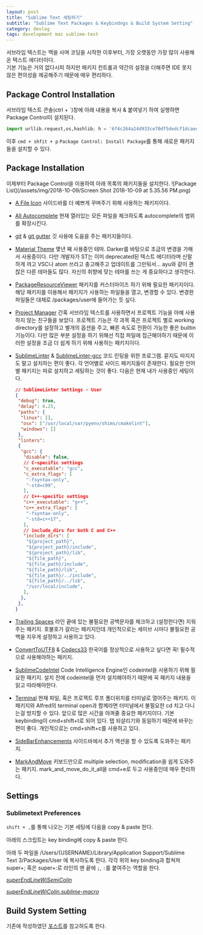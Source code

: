 ```yaml
---
layout: post
title: "Sublime Text 세팅하기"
subtitle: "Sublime Text Packages & Keybindngs & Build System Setting"
category: devlog
tags: development mac sublime-text
---
```


서브라임 텍스트는 맥을 사며 코딩을 시작한 이후부터, 가장 오랫동안 가장 많이 사용해온 텍스트 에디터이다.<br>
기본 기능은 거의 없다시피 하지만 패키지 컨트롤과 약간의 설정을 더해주면 IDE 못지 않은 편의성을 제공해주기 때문에 매우 편리하다.

<!--more-->

## Package Control Installation

서브라임 텍스트 콘솔(ctrl + `)창에 아래 내용을 복사 & 붙여넣기 하여 실행하면 Package Control이 설치된다.

```python
import urllib.request,os,hashlib; h = '6f4c264a24d933ce70df5dedcf1dcaee' + 'ebe013ee18cced0ef93d5f746d80ef60'; pf = 'Package Control.sublime-package'; ipp = sublime.installed_packages_path(); urllib.request.install_opener( urllib.request.build_opener( urllib.request.ProxyHandler()) ); by = urllib.request.urlopen( 'http://packagecontrol.io/' + pf.replace(' ', '%20')).read(); dh = hashlib.sha256(by).hexdigest(); print('Error validating download (got %s instead of %s), please try manual install' % (dh, h)) if dh != h else open(os.path.join( ipp, pf), 'wb' ).write(by)
```

이후 `cmd + shfit + p` `Package Control: Install Package`를 통해 새로운 패키지들을 설치할 수 있다.

## Package Installation

이제부터 Package Control을 이용하여 아래 목록의 패키지들을 설치한다.
![Package List](/assets/img/2018-10-09/Screen Shot 2018-10-09 at 5.35.56 PM.png)

* [A File Icon](https://packagecontrol.io/packages/A%20File%20Icon)
  사이드바를 더 예쁘게 꾸며주기 위해 사용하는 패키지이다.

* [All Autocomplete](https://packagecontrol.io/packages/All%20Autocomplete)
  현재 열러있는 모든 파일을 체크하도록 autocomplete의 범위를 확장시킨다.

* [git](https://packagecontrol.io/packages/Git) & [git gutter](https://packagecontrol.io/packages/GitGutter)
  깃 사용에 도움을 주는 패키지들이다.

* [Material Theme](https://packagecontrol.io/packages/Material%20Theme)
  몇년 째 사용중인 테마. Darker를 바탕으로 조금의 변경을 가해서 사용중이다. 다만 개발자가 ST는 이미 deprecated된 텍스트 에디터라며 신랄하게 까고 VSC나 atom 쓰라고 충고해주고 업데이트를 그만둬서... ayu와 같이 괜찮은 다른 테마들도 많다. 자신의 취향에 맞는 테마를 쓰는 게 중요하다고 생각한다.

* [PackageResourceViewer](https://packagecontrol.io/packages/PackageResourceViewer)
  패키지를 커스터마이즈 하기 위해 필요한 패키지이다. 해당 패키지를 이용해서 패키지가 사용하는 파일들을 열고, 변경할 수 있다. 변경한 파일들은 대체로 /packages/user에 들어가는 듯 싶다.

* [Project Manager](https://packagecontrol.io/packages/ProjectManager)
  간혹 서브라임 텍스트를 사용하면서 프로젝트 기능을 아예 사용하지 않는 친구들을 보았다. 프로젝트 기능은 각 과목 혹은 프로젝트 별로 working directory를 설정하고 별개의 옵션을 주고, 빠른 속도로 전환이 가능한 좋은 builtin 기능이다. 다만 많은 부분 설정을 하기 위해선 직접 파일에 접근해야하기 때문에 이러한 설정을 조금 더 쉽게 하기 위해 사용하는 패키지이다.

* [SublimeLinter](https://packagecontrol.io/packages/SublimeLinter) & [SublimeLinter-gcc](https://packagecontrol.io/packages/SublimeLinter-gcc)
  코드 린팅을 위한 프로그램. 묻지도 따지지도 말고 설치하는 편이 좋다. 각 언어별로 사이드 패키지들이 존재한다. 필요한 언어별 패키지는 따로 설치하고 세팅하는 것이 좋다. 다음은 현재 내가 사용중인 세팅이다.

  ```json
  // SublimeLinter Settings - User
  {
   "debug": true,
   "delay": 0.25,
   "paths": {
    "linux": [],
    "osx": ["/usr/local/var/pyenv/shims/cmakelint"],
    "windows": []
   },
   "linters":
   {
    "gcc": {
     "disable": false,
     // C-specific settings
     "c_executable": "gcc",
     "c_extra_flags": [
      "-fsyntax-only",
      "-std=c99",
     ],
     // C++-specific settings
     "c++_executable": "g++",
     "c++_extra_flags": [
      "-fsyntax-only",
      "-std=c++17",
     ],
     // include_dirs for both C and C++
     "include_dirs": [
      "${project_path}",
      "${project_path}/include",
      "${project_path}/lib",
      "${file_path}",
      "${file_path}/include",
      "${file_path}/lib",
      "${file_path}/../include",
      "${file_path}/../lib",
      "/usr/local/include",
     ],
    },
   },
  }

  ```

* [Trailing Spaces](https://packagecontrol.io/packages/TrailingSpaces)
  라인 끝에 있는 불필요한 공백문자를 체크하고 (설정한다면) 지워주는 패키지. 호불호가 갈리는 패키지인데 개인적으로는 세이브 시마다 불필요한 공백을 지우게 설정하고 사용하고 있다.

* [ConvertToUTF8](https://packagecontrol.io/packages/ConvertToUTF8) & [Codecs33](https://packagecontrol.io/packages/Codecs33)
  한국어를 정상적으로 사용하고 싶다면 꼭! 필수적으로 사용해야하는 패키지.

* [SublimeCodeIntel](https://packagecontrol.io/packages/SublimeCodeIntel)
  Code Intelligence Engine인 codeintel을 사용하기 위해 필요한 패키지. 설치 전에 codeintel을 먼저 설치해야하기 때문에 꼭 패키지 내용을 읽고 따라해야한다.

* [Terminal](https://packagecontrol.io/packages/Terminal)
  현재 파일, 혹은 프로젝트 루프 폴더위치를 터미널로 열어주는 패키지. 이 패키지와 Alfred의 terminal open과 함께라면 터미널에서 불필요한 cd 치고 다니는걸 방지할 수 있다. 앞으로 많은 시간을 아껴줄 중요한 패키지이다.
  기본 keybinding이 cmd+shift+t로 되어 있다. 탭 되살리기와 동일하기 때문에 바꾸는 편이 좋다. 개인적으로는 cmd+shift+c를 사용하고 있다.

* [SideBarEnhancements](https://packagecontrol.io/packages/SideBarEnhancements)
  사이드바에서 추가 액션을 할 수 있도록 도와주는 패키지.

* [MarkAndMove](https://packagecontrol.io/packages/MarkAndMove)
  키보드만으로 multiple selection, modification을 쉽게 도와주는 패키지. mark_and_move_do_it_all을 cmd+e로 두고 사용중인데 매우 편리하다.

## Settings

### Sublimetext Preferences

`shift + ,`를 통해 나오는 기본 세팅에 다음을 copy & paste 한다.

<script src="https://gist.github.com/LazyRen/ab276403db99c2b997f6bc85e487269b.js"></script>

아래의 스크립트는 key binding에 copy & paste 한다.

<script src="https://gist.github.com/LazyRen/7631b90e90e7c45908816555a4e71408.js"></script>

아래 두 파일을 /Users/{USERNAME}/Library/Application Support/Sublime Text 3/Packages/User 에 복사하도록 한다.
각각 위의 key binding과 합쳐져 super+; 혹은 super+:로 라인의 맨 끝에 `;`, `:`를 붙여주는 역할을 한다.

[*superEndLineWiSemiColin*](https://gist.github.com/LazyRen/df65d14accce6bb88c1d673731859f57)

[*superEndLineWiColin.sublime-macro*](https://gist.github.com/LazyRen/d104f216e2164a1fe59f9328709867d9)

## Build System Setting

기존에 작성하였던 [포스트](https://lazyren.github.io/devlog/sublime-build-and-execute.html)를 참고하도록 한다.
